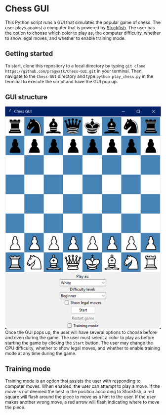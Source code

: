 # Chess GUI
This Python script runs a GUI that simulates the popular game of chess. The user plays against a computer that is powered by [Stockfish](https://stockfishchess.org/). The user has the option to choose which color to play as, the computer difficulty, whether to show legal moves, and whether to enable training mode.

## Getting started
To start, clone this repository to a local directory by typing `git clone https://github.com/pragyatk/Chess-GUI.git` in your terminal. Then, navigate to the `Chess-GUI` directory and type `python play_chess.py` in the terminal to execute the script and have the GUI pop up.

## GUI structure
![alt-text](chess_gui.png)
Once the GUI pops up, the user will have several options to choose before and even during the game. The user must select a color to play as before starting the game by clicking the `Start` button. The user may change the CPU difficulty, whether to show legal moves, and whether to enable training mode at any time during the game.

## Training mode
Training mode is an option that assists the user with responding to computer moves. When enabled, the user can attempt to play a move. If the move is not deemed the best in the position according to Stockfish, a red square will flash around the piece to move as a hint to the user. If the user makes another wrong move, a red arrow will flash indicating where to move the piece.
